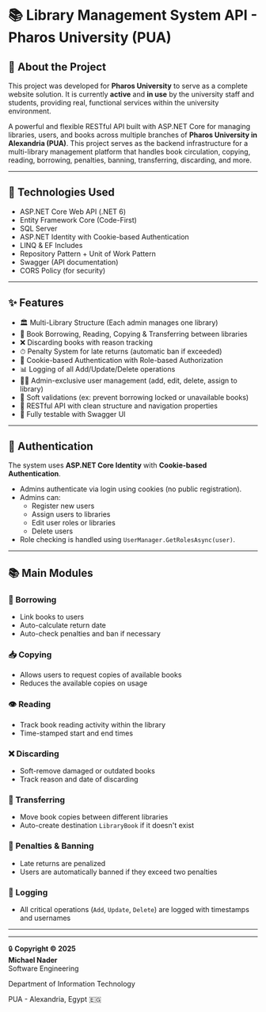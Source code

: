 # 📚 Library Management System API - Pharos University (PUA)

## 📌 About the Project

This project was developed for **Pharos University** to serve as a complete website solution.
It is currently **active** and **in use** by the university staff and students, providing real, functional services within the university environment.

A powerful and flexible RESTful API built with ASP.NET Core for managing libraries, users, and books across multiple branches of **Pharos University in Alexandria (PUA)**. This project serves as the backend infrastructure for a multi-library management platform that handles book circulation, copying, reading, borrowing, penalties, banning, transferring, discarding, and more.

---

## 🚀 Technologies Used

- ASP.NET Core Web API (.NET 6)
- Entity Framework Core (Code-First)
- SQL Server
- ASP.NET Identity with Cookie-based Authentication
- LINQ & EF Includes
- Repository Pattern + Unit of Work Pattern
- Swagger (API documentation)
- CORS Policy (for security)

---

## ✨ Features

- 🏛 Multi-Library Structure (Each admin manages one library)
- 📖 Book Borrowing, Reading, Copying & Transferring between libraries
- ❌ Discarding books with reason tracking
- ⏱ Penalty System for late returns (automatic ban if exceeded)
- 🔐 Cookie-based Authentication with Role-based Authorization
- 📊 Logging of all Add/Update/Delete operations
- 👨‍🏫 Admin-exclusive user management (add, edit, delete, assign to library)
- 📎 Soft validations (ex: prevent borrowing locked or unavailable books)
- 📑 RESTful API with clean structure and navigation properties
- 🧪 Fully testable with Swagger UI

---

## 🔐 Authentication

The system uses **ASP.NET Core Identity** with **Cookie-based Authentication**.

- Admins authenticate via login using cookies (no public registration).
- Admins can:
  - Register new users
  - Assign users to libraries
  - Edit user roles or libraries
  - Delete users
- Role checking is handled using `UserManager.GetRolesAsync(user)`.

---

## 📚 Main Modules

### 🔄 Borrowing
- Link books to users
- Auto-calculate return date
- Auto-check penalties and ban if necessary

### 📥 Copying
- Allows users to request copies of available books
- Reduces the available copies on usage

### 👁️ Reading
- Track book reading activity within the library
- Time-stamped start and end times

### ❌ Discarding
- Soft-remove damaged or outdated books
- Track reason and date of discarding

### 🔁 Transferring
- Move book copies between different libraries
- Auto-create destination `LibraryBook` if it doesn't exist

### 🚫 Penalties & Banning
- Late returns are penalized
- Users are automatically banned if they exceed two penalties

### 📄 Logging
- All critical operations (`Add`, `Update`, `Delete`) are logged with timestamps and usernames

---

---

🔒 **Copyright © 2025  
Michael Nader**  
Software Engineering 

Department of Information Technology

PUA - Alexandria, Egypt 🇪🇬


